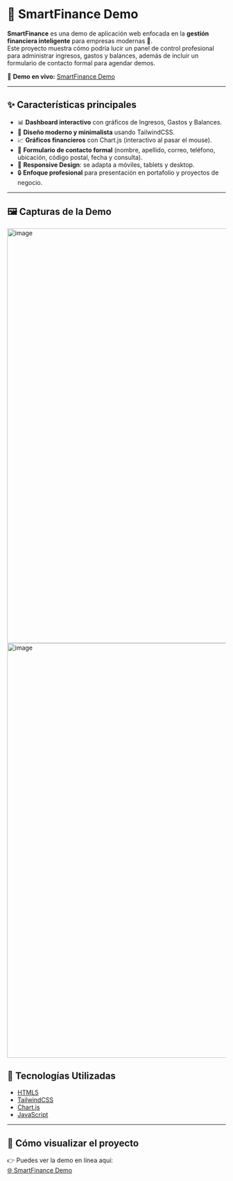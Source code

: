# 💼 SmartFinance Demo

**SmartFinance** es una demo de aplicación web enfocada en la **gestión financiera inteligente** para empresas modernas 🚀.  
Este proyecto muestra cómo podría lucir un panel de control profesional para administrar ingresos, gastos y balances, además de incluir un formulario de contacto formal para agendar demos.

🔗 **Demo en vivo:** [SmartFinance Demo]((https://rodrigoaviles-9.github.io/smartfinance-demo/))

---

## ✨ Características principales

- 📊 **Dashboard interactivo** con gráficos de Ingresos, Gastos y Balances.
- 🎨 **Diseño moderno y minimalista** usando TailwindCSS.
- 📈 **Gráficos financieros** con Chart.js (interactivo al pasar el mouse).
- 📝 **Formulario de contacto formal** (nombre, apellido, correo, teléfono, ubicación, código postal, fecha y consulta).
- 📱 **Responsive Design**: se adapta a móviles, tablets y desktop.
- 🔒 **Enfoque profesional** para presentación en portafolio y proyectos de negocio.

---

## 🖼️ Capturas de la Demo

<img width="1919" height="954" alt="image" src="https://github.com/user-attachments/assets/58a9882c-497d-446a-a855-d18333eb9664" />
<img width="1919" height="954" alt="image" src="https://github.com/user-attachments/assets/8e8ef75b-97e2-4b49-8993-e515553a63cb" />



## 🚀 Tecnologías Utilizadas

- [HTML5](https://developer.mozilla.org/es/docs/Web/HTML)
- [TailwindCSS](https://tailwindcss.com/)
- [Chart.js](https://www.chartjs.org/)
- [JavaScript](https://developer.mozilla.org/es/docs/Web/JavaScript)

---

## 📌 Cómo visualizar el proyecto

👉 Puedes ver la demo en línea aquí:  
[🌐 SmartFinance Demo](https://rodrigoaviles-9.github.io/smartfinance-demo/)


